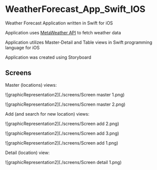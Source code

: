 # WeatherForecast_App_Swift_IOS
Weather Forecast Application written in Swift for iOS

Application uses [MetaWeather API](https://www.metaweather.com/api/) to fetch weather data

Application utilizes Master-Detail and Table views in Swift programming language for iOS

Application was created using Storyboard

## Screens
Master (locations) views:

![graphicRepresentation2](./screens/Screen master 1.png)

![graphicRepresentation2](./screens/Screen master 2.png)

Add (and search for new location) views:

![graphicRepresentation2](./screens/Screen add 2.png)

![graphicRepresentation2](./screens/Screen add 3.png)

![graphicRepresentation2](./screens/Screen add 1.png)

Detail (location) view:

![graphicRepresentation2](./screens/Screen detail 1.png)